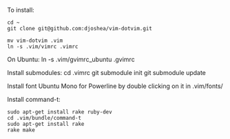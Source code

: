 
To install:

    cd ~
    git clone git@github.com:djoshea/vim-dotvim.git

    mv vim-dotvim .vim
    ln -s .vim/vimrc .vimrc

On Ubuntu:
    ln -s .vim/gvimrc_ubuntu .gvimrc

Install submodules:
    cd .vimrc
    git submodule init
    git submodule update

Install font Ubuntu Mono for Powerline by double clicking on it in .vim/fonts/

Install command-t:

    sudo apt-get install rake ruby-dev
    cd .vim/bundle/command-t
    sudo apt-get install rake
    rake make

